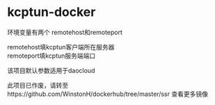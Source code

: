 # kcptun-docker

环境变量有两个
remotehost和remoteport

remotehost填kcptun客户端所在服务器 \
remoteport填kcptun服务端端口

该项目默认参数适用于daocloud

此项目已作废，请转至https://github.com/WinstonH/dockerhub/tree/master/ssr 查看更多镜像
